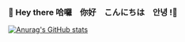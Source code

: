 ### 👋 Hey there  哈囉　你好　こんにちは　안녕 !👋

[![Anurag's GitHub stats](https://github-readme-stats.vercel.app/api?username=tyhyun309)](https://github.com/tyhyun309/github-readme-stats)
